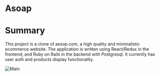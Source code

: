# Asoap
# Summary

This project is a clone of aesop.com, a high quality and minimalistic ecommerce website. The application is written using React/Redux in the frontend, and Ruby on Rails in the backend with Postgresql. It currently has user auth and products display functionality.

![Main](demo/main.gif)

